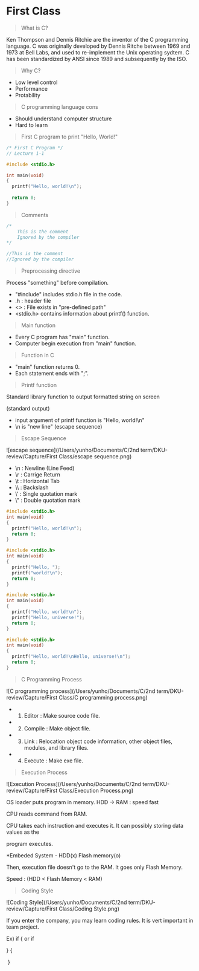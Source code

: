 # First Class

> What is C?

Ken Thompson and Dennis Ritchie are the inventor of the C programming language. C was originally developed by Dennis Ritche between 1969 and 1973 at Bell Labs, and used to re-implement the Unix operating sydtem. C has been standardized by ANSI since 1989 and subsequently by the ISO.



> Why C?	

- Low level control
- Performance
- Protability



> C programming language cons

- Should understand computer structure 
- Hard to learn









>First C program to print "Hello, World!"

```c
/* First C Program */
// Lecture 1-1

#include <stdio.h>

int main(void)
{
  printf("Hello, world!\n");
  
  return 0;
}
```

> Comments 

```c
/*
	This is the comment 
	Ignored by the compiler
*/

//This is the comment
//Ignored by the compiler
```

> Preprocessing directive

Process "something" before compilation.

- "#include" includes stdio.h file in the code.
- .h : header file
- <> : File exists in "pre-defined path"
- <stdio.h> contains information about printf() function.

> Main function

- Every C program has "main" function.
- Computer begin execution from "main" function.

>Function in C

- "main" function returns 0.
- Each statement ends with ";".

> Printf function

Standard library function to output formatted string on screen

(standard output)

- input argument of printf function is "Hello, world!\n"
- \n is "new line" (escape sequence)







> Escape Sequence

![escape sequence](/Users/yunho/Documents/C/2nd term/DKU-review/Capture/First Class/escape sequence.png)

- \n : Newline (Line Feed)
- \r : Carrige Return
- \t : Horizontal Tab
- \\\ : Backslash
- \\' : Single quotation mark
- \\" :  Double quotation mark





```c
#include <stdio.h>
int main(void)
{
  printf("Hello, world!\n");
  return 0;
}
```

```c
#include <stdio.h>
int main(void)
{
  printf("Hello, ");
  printf("world!\n");
  return 0;
}
```

```c
#include <stdio.h>
int main(void)
{
  printf("Hello, world!\n");
  printf("Hello, universe!");
  return 0;
}
```

```c
#include <stdio.h>
int main(void)
{
  printf("Hello, world!\nHello, universe!\n");
  return 0;
}
```





> C Programming Process

![C programming process](/Users/yunho/Documents/C/2nd term/DKU-review/Capture/First Class/C programming process.png)

- 1. Editor : Make source code file.
- 2. Compile : Make object file.
- 3. Link : Relocation object code information, other object files, modules, and library files.
- 4. Execute : Make exe file.





>Execution Process

![Execution Process](/Users/yunho/Documents/C/2nd term/DKU-review/Capture/First Class/Execution Process.png)

OS loader puts program in memory. HDD -> RAM : speed fast

CPU reads command from RAM.

CPU takes each instruction and executes it. It can possibly storing data values as the

program executes.

*Embeded System - HDD(x) Flash memory(o)

Then, execution file doesn't go to the RAM. It goes only Flash Memory.

Speed : (HDD < Flash Memory < RAM)



> Coding Style

![Coding Style](/Users/yunho/Documents/C/2nd term/DKU-review/Capture/First Class/Coding Style.png)

If you enter the company, you may learn coding rules. It is vert important in team project.

Ex) if {           or          if 

}									{

​										}